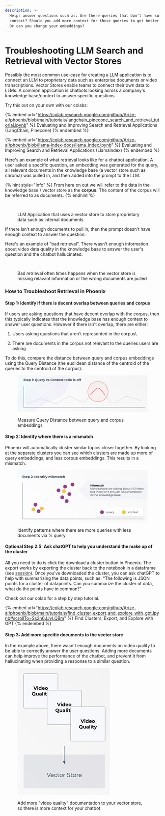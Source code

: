 ```yaml
---
description: >-
  Helps answer questions such as: Are there queries that don’t have sufficient
  context? Should you add more context for these queries to get better answers?
  Or can you change your embeddings?
---
```


# Troubleshooting LLM Search and Retrieval with Vector Stores

Possibly the most common use-case for creating a LLM application is to connect an LLM to proprietary data such as enterprise documents or video transcriptions. Vector Stores enable teams to connect their own data to LLMs. A common application is chatbots looking across a company's knowledge base/context to answer specific questions.&#x20;

Try this out on your own with our colabs:

{% embed url="https://colab.research.google.com/github/Arize-ai/phoenix/blob/main/tutorials/langchain_pinecone_search_and_retrieval_tutorial.ipynb" %}
Evaluating and Improving Search and Retrieval Applications (LangChain, Pinecone)
{% endembed %}

{% embed url="https://colab.research.google.com/github/Arize-ai/phoenix/blob/llama-index-docs/llama_index.ipynb" %}
Evaluating and Improving Search and Retrieval Applications (LlamaIndex)
{% endembed %}

Here's an example of what retrieval looks like for a chatbot application. A user asked a specific question, an embedding was generated for the query, all relevant documents in the knowledge base (a vector store such as chroma) was pulled in, and then added into the prompt to the LLM.

{% hint style="info" %}
From here on out we will refer to the data in the knowledge base / vector store as the **corpus.** The content of the corpus will be referred to as documents.
{% endhint %}

<figure><img src="https://storage.googleapis.com/arize-assets/phoenix/assets/images/RAG_llm_architecture.png" alt=""><figcaption><p>LLM Application that uses a vector store to store proprietary data such as internal documents</p></figcaption></figure>

If there isn't enough documents to pull in, then the prompt doesn't have enough context to answer the question.&#x20;

Here's an example of "bad retrieval". There wasn't enough information about video data quality in the knowledge base to answer the user's question and the chatbot hallucinated.

<figure><img src="https://storage.googleapis.com/arize-assets/phoenix/assets/images/RAG_bad_retrieval.png" alt=""><figcaption><p>Bad retrieval often times happens when the vector store is missing relavant information or the wrong documents are pulled</p></figcaption></figure>

### How to Troubleshoot Retrieval in Phoenix

#### Step 1: Identify if there is decent overlap between queries and corpus&#x20;

If users are asking questions that have decent overlap with the corpus, then this typically indicates that the knowledge base has enough context to answer user questions. However if there isn't overlap, there are either:

1. Users asking questions that aren't represented in the corpus\

2. There are documents in the corpus not relevant to the queries users are asking

To do this, compare the distance between query and corpus embeddings using the Query Distance (the euclidean distance of the centroid of the queries to the centroid of the corpus).&#x20;

<figure><img src="../.gitbook/assets/image (5).png" alt=""><figcaption><p>Measure Query Distance between query and corpus embeddings</p></figcaption></figure>

#### Step 2: Identify where there is a mismatch

Phoenix will automatically cluster similar topics closer together. By looking at the separate clusters you can see which clusters are made up more of query embeddings, and less corpus embeddings. This results in a mismatch.&#x20;

<figure><img src="../.gitbook/assets/image (8).png" alt=""><figcaption><p>Identify patterns where there are more queries with less documents via % query </p></figcaption></figure>

#### Optional Step 2.5: Ask chatGPT to help you understand the make up of the cluster

All you need to do is click the download a cluster button in Phoenix. The export works by exporting the cluster back to the notebook in a dataframe (see [session](../api/session.md#methods)). Once you've downloaded the cluster, you can ask chatGPT to help with summarizing the data points, such as: "The following is JSON points for a cluster of datapoints. Can you summarize the cluster of data, what do the points have in common?"

Check out our colab for a step by step tutorial.&#x20;

{% embed url="https://colab.research.google.com/github/Arize-ai/phoenix/blob/main/tutorials/find_cluster_export_and_explore_with_gpt.ipynb#scrollTo=Ss2n6JJyLQBm" %}
Find Clusters, Export, and Explore with GPT
{% endembed %}

#### Step 3: Add more specific documents to the vector store

In the example above, there wasn't enough documents on video quality to be able to correctly answer the user questions. Adding more documents can help improve the performance of the chatbot, and prevent it from hallucinating when providing a response to a similar question.&#x20;

<figure><img src="../.gitbook/assets/image (2).png" alt="" width="301"><figcaption><p>Add more "video quality" documentation to your vector store, so there is more context for your chatbot. </p></figcaption></figure>
